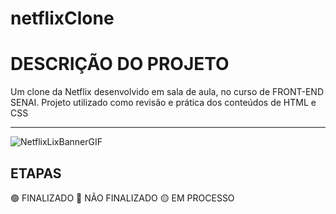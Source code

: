 # netflixClone
<h1>DESCRIÇÃO DO PROJETO</h1>
 Um clone da Netflix desenvolvido em sala de aula, no curso de FRONT-END SENAI.
 Projeto utilizado como revisão e prática dos conteúdos de HTML e CSS

<hr>
 
![NetflixLixBannerGIF](https://github.com/VSRohodTeacher/netflixClone/assets/143844089/214cdd9a-4823-4c65-81ac-0ab5684c02e7)

<h2>ETAPAS</h2>
🟢 FINALIZADO
🔴 NÃO FINALIZADO
🟡 EM PROCESSO
